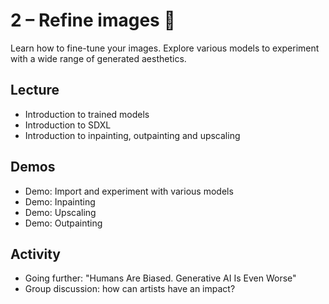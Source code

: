 # 2 – Refine images 🎨
Learn how to fine-tune your images. Explore various models to experiment with a wide range of generated aesthetics.

## Lecture

- Introduction to trained models
- Introduction to SDXL
- Introduction to inpainting, outpainting and upscaling

## Demos

- Demo: Import and experiment with various models
- Demo: Inpainting
- Demo: Upscaling
- Demo: Outpainting

## Activity

- Going further: "Humans Are Biased. Generative AI Is Even Worse"
- Group discussion: how can artists have an impact?
